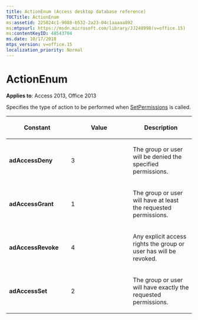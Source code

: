 ```yaml
---
title: ActionEnum (Access desktop database reference)
TOCTitle: ActionEnum
ms:assetid: 225024c1-9088-b532-2a23-04c1aaaaa892
ms:mtpsurl: https://msdn.microsoft.com/library/JJ248998(v=office.15)
ms:contentKeyID: 48543704
ms.date: 10/17/2018
mtps_version: v=office.15
localization_priority: Normal
---
```


# ActionEnum

**Applies to**: Access 2013, Office 2013

Specifies the type of action to be performed when [SetPermissions](setpermissions-method-adox.md) is called.

<table>
<colgroup>
<col style="width: 33%" />
<col style="width: 33%" />
<col style="width: 33%" />
</colgroup>
<thead>
<tr class="header">
<th><p>Constant</p></th>
<th><p>Value</p></th>
<th><p>Description</p></th>
</tr>
</thead>
<tbody>
<tr class="odd">
<td><p><strong>adAccessDeny</strong></p></td>
<td><p>3</p></td>
<td><p>The group or user will be denied the specified permissions.</p></td>
</tr>
<tr class="even">
<td><p><strong>adAccessGrant</strong></p></td>
<td><p>1</p></td>
<td><p>The group or user will have at least the requested permissions.</p></td>
</tr>
<tr class="odd">
<td><p><strong>adAccessRevoke</strong></p></td>
<td><p>4</p></td>
<td><p>Any explicit access rights the group or user has will be revoked.</p></td>
</tr>
<tr class="even">
<td><p><strong>adAccessSet</strong></p></td>
<td><p>2</p></td>
<td><p>The group or user will have exactly the requested permissions.</p></td>
</tr>
</tbody>
</table>

